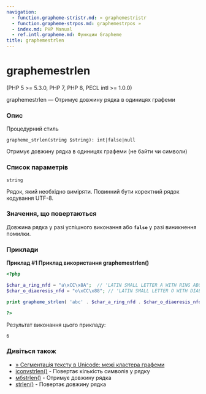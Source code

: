 ```yaml
---
navigation:
  - function.grapheme-stristr.md: « graphemestristr
  - function.grapheme-strpos.md: graphemestrpos »
  - index.md: PHP Manual
  - ref.intl.grapheme.md: Функции Grapheme
title: graphemestrlen
---
```

# graphemestrlen

(PHP 5 >= 5.3.0, PHP 7, PHP 8, PECL intl >= 1.0.0)

graphemestrlen — Отримує довжину рядка в одиницях графеми

### Опис

Процедурний стиль

```methodsynopsis
grapheme_strlen(string $string): int|false|null
```

Отримує довжину рядка в одиницях графеми (не байти чи символи)

### Список параметрів

`string`

Рядок, який необхідно виміряти. Повинний бути коректний рядок кодування UTF-8.

### Значення, що повертаються

Довжина рядка у разі успішного виконання або **`false`** у разі виникнення помилки.

### Приклади

**Приклад #1 Приклад використання **graphemestrlen()****

```php
<?php

$char_a_ring_nfd = "a\xCC\x8A";  // 'LATIN SMALL LETTER A WITH RING ABOVE' (U+00E5) normalization form "D"
$char_o_diaeresis_nfd = "o\xCC\x88"; // 'LATIN SMALL LETTER O WITH DIAERESIS' (U+00F6) normalization form "D"

print grapheme_strlen( 'abc' . $char_a_ring_nfd . $char_o_diaeresis_nfd . $char_a_ring_nfd);

?>
```

Результат виконання цього прикладу:

```
6
```

### Дивіться також

-   [»  Сегментація тексту в Unicode: межі кластера графеми](http://unicode.org/reports/tr29/#Grapheme_Cluster_Boundaries)
-   [iconvstrlen()](function.iconv-strlen.md) - Повертає кількість символів у рядку
-   [мбstrlen()](function.mb-strlen.md) - Отримує довжину рядка
-   [strlen()](function.strlen.md) - Повертає довжину рядка
